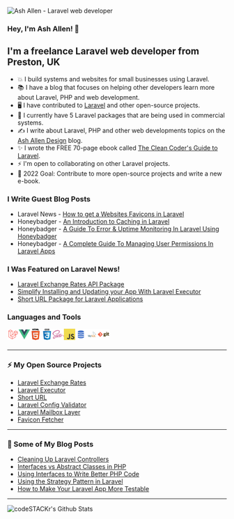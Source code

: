 ![Ash Allen - Laravel web developer](https://ashallendesign.co.uk/images/custom/github-profile-rounded.png)

### Hey, I'm Ash Allen! 👋

## I'm a freelance Laravel web developer from Preston, UK
- 💥 I build systems and websites for small businesses using Laravel.
- 📚 I have a blog that focuses on helping other developers learn more about Laravel, PHP and web development.
- 🖥 I have contributed to [Laravel](https://github.com/laravel/framework/pulls?q=is%3Amerged+is%3Apr+author%3Aash-jc-allen+) and other open-source projects.
- 🎉 I currently have 5 Laravel packages that are being used in commercial systems.
- ✍️ I write about Laravel, PHP and other web developments topics on the [Ash Allen Design](https://ashallendesign.co.uk/blog) blog.
- ✨ I wrote the FREE 70-page ebook called [The Clean Coder's Guide to Laravel](https://ashallendesign.co.uk/blog/the-clean-coders-guide-to-laravel-free-70-page-pdf).
- ⚡ I'm open to collaborating on other Laravel projects.
- 🥅 2022 Goal: Contribute to more open-source projects and write a new e-book.

### I Write Guest Blog Posts
- Laravel News - [How to get a Websites Favicons in Laravel](https://laravel-news.com/favicon-fetcher)
- Honeybadger - [An Introduction to Caching in Laravel](https://www.honeybadger.io/blog/caching-in-laravel/)
- Honeybadger - [A Guide To Error & Uptime Monitoring In Laravel Using Honeybadger](https://www.honeybadger.io/blog/error-and-uptime-monitoring-in-laravel-using-honeybadger/)
- Honeybadger - [A Complete Guide To Managing User Permissions In Laravel Apps](https://www.honeybadger.io/blog/user-roles-permissions-in-laravel/)

### I Was Featured on Laravel News!
- [Laravel Exchange Rates API Package](https://laravel-news.com/laravel-exchange-rates-api-package)
- [Simplify Installing and Updating your App With Laravel Executor](https://laravel-news.com/laravel-executor-package)
- [Short URL Package for Laravel Applications](https://laravel-news.com/short-url)

### Languages and Tools

<img align="left" alt="Laravel" width="26px" src="https://raw.githubusercontent.com/github/explore/80688e429a7d4ef2fca1e82350fe8e3517d3494d/topics/laravel/laravel.png" />
<img align="left" alt="Vue JS" width="26px" src="https://raw.githubusercontent.com/github/explore/80688e429a7d4ef2fca1e82350fe8e3517d3494d/topics/vue/vue.png" />
<img align="left" alt="HTML5" width="26px" src="https://raw.githubusercontent.com/github/explore/80688e429a7d4ef2fca1e82350fe8e3517d3494d/topics/html/html.png" />
<img align="left" alt="CSS3" width="26px" src="https://raw.githubusercontent.com/github/explore/80688e429a7d4ef2fca1e82350fe8e3517d3494d/topics/css/css.png" />
<img align="left" alt="Sass" width="26px" src="https://raw.githubusercontent.com/github/explore/80688e429a7d4ef2fca1e82350fe8e3517d3494d/topics/sass/sass.png" />
<img align="left" alt="JavaScript" width="26px" src="https://raw.githubusercontent.com/github/explore/80688e429a7d4ef2fca1e82350fe8e3517d3494d/topics/javascript/javascript.png" />
<img align="left" alt="SQL" width="26px" src="https://raw.githubusercontent.com/github/explore/80688e429a7d4ef2fca1e82350fe8e3517d3494d/topics/sql/sql.png" />
<img align="left" alt="MySQL" width="26px" src="https://raw.githubusercontent.com/github/explore/80688e429a7d4ef2fca1e82350fe8e3517d3494d/topics/mysql/mysql.png" />
<img align="left" alt="Git" width="26px" src="https://raw.githubusercontent.com/github/explore/80688e429a7d4ef2fca1e82350fe8e3517d3494d/topics/git/git.png" />

<br />
<br />

---

### ⚡ My Open Source Projects
- [Laravel Exchange Rates](https://github.com/ash-jc-allen/laravel-exchange-rates)
- [Laravel Executor](https://github.com/ash-jc-allen/laravel-executor)
- [Short URL](https://github.com/ash-jc-allen/short-url)
- [Laravel Config Validator](https://github.com/ash-jc-allen/laravel-config-validator)
- [Laravel Mailbox Layer](https://github.com/ash-jc-allen/laravel-mailboxlayer)
- [Favicon Fetcher](https://githuv.com/ash-jc-allen/favicon-fetcher)

---

### 📘 Some of My Blog Posts
- [Cleaning Up Laravel Controllers](https://ashallendesign.co.uk/blog/cleaning-up-laravel-controllers)
- [Interfaces vs Abstract Classes in PHP](https://ashallendesign.co.uk/blog/interfaces-vs-abstract-classes-in-php)
- [Using Interfaces to Write Better PHP Code](https://ashallendesign.co.uk/blog/using-interfaces-to-write-better-php-code)
- [Using the Strategy Pattern in Laravel](https://ashallendesign.co.uk/blog/using-the-bridge-pattern-in-laravel)
- [How to Make Your Laravel App More Testable](https://ashallendesign.co.uk/blog/how-to-make-your-laravel-app-more-testable)

---

<img align="left" alt="codeSTACKr's Github Stats" src="https://github-readme-stats.vercel.app/api?username=ash-jc-allen&show_icons=true&hide_border=true" />

[website]: https://ashallendesign.co.uk
[facebook]: https://www.facebook.com/ashallendesignuk/
[instagram]: https://www.instagram.com/ashallendesign_uk/
[linkedin]: https://www.linkedin.com/in/ashleyjcallen/
[twitter]: https://twitter.com/AshAllenDesign
